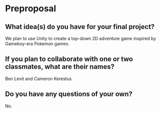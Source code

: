 # Preproposal

## What idea(s) do you have for your final project?

We plan to use Unity to create a top-down 2D adventure game inspired by Gameboy-era Pokemon games.

## If you plan to collaborate with one or two classmates, what are their names?

Ben Levit and Cameron Kerestus

## Do you have any questions of your own?

No.
